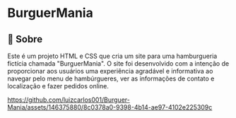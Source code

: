 # BurguerMania

<h2>🔖 Sobre</h2>
<p>Este é um projeto HTML e CSS que cria um site para uma hamburgueria fictícia chamada "BurguerMania". O site foi desenvolvido com a intenção de proporcionar aos usuários uma experiência agradável e informativa ao navegar pelo menu de hambúrgueres, ver as informações de contato e localização e fazer pedidos online.</p>

https://github.com/luizcarlos001/Burguer-Mania/assets/146375880/8c0378a0-9398-4b14-ae97-4102e225309c
